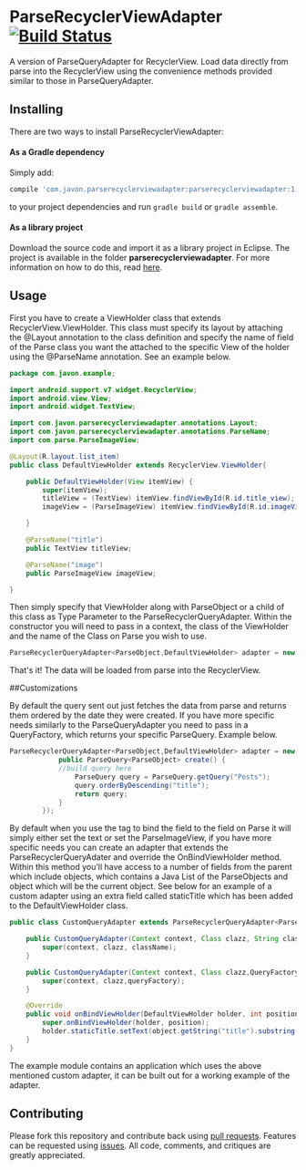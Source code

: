 # ParseRecyclerViewAdapter [![Build Status](https://travis-ci.org/JA-VON/ParseRecyclerViewAdapter.svg?branch=master)](https://travis-ci.org/JA-VON/ParseRecyclerViewAdapter)

A version of ParseQueryAdapter for RecyclerView.
Load data directly from parse into the RecyclerView using the convenience methods provided similar to those in ParseQueryAdapter.

## Installing

There are two ways to install ParseRecyclerViewAdapter:

#### As a Gradle dependency

Simply add:

```groovy
compile 'com.javon.parserecyclerviewadapter:parserecyclerviewadapter:1.0.4'
```

to your project dependencies and run `gradle build` or `gradle assemble`.

#### As a library project

Download the source code and import it as a library project in Eclipse. The project is available in the folder **parserecyclerviewadapter**. For more information on how to do this, read [here](http://developer.android.com/tools/projects/index.html#LibraryProjects).

## Usage

First you have to create a ViewHolder class that extends RecyclerView.ViewHolder. This class must specify its layout by attaching the @Layout annotation to the class definition and specify the name of field of the Parse class you want the attached to the specific View of the holder using the @ParseName annotation. See an example below.

```Java
package com.javon.example;

import android.support.v7.widget.RecyclerView;
import android.view.View;
import android.widget.TextView;

import com.javon.parserecyclerviewadapter.annotations.Layout;
import com.javon.parserecyclerviewadapter.annotations.ParseName;
import com.parse.ParseImageView;

@Layout(R.layout.list_item)
public class DefaultViewHolder extends RecyclerView.ViewHolder{

    public DefaultViewHolder(View itemView) {
        super(itemView);
        titleView = (TextView) itemView.findViewById(R.id.title_view);
        imageView = (ParseImageView) itemView.findViewById(R.id.imageView);

    }

    @ParseName("title")
    public TextView titleView;

    @ParseName("image")
    public ParseImageView imageView;

}
```

Then simply specify that ViewHolder along with ParseObject or a child of this class as Type Parameter to the ParseRecyclerQueryAdapter. Within the constructor you will need to pass in a context, the class of the ViewHolder and the name of the Class on Parse you wish to use.

```Java
ParseRecyclerQueryAdapter<ParseObject,DefaultViewHolder> adapter = new ParseRecyclerQueryAdapter<>(this, DefaultViewHolder.class,"ParseClass");
```

That's it! The data will be loaded from parse into the RecyclerView.

##Customizations

By default the query sent out just fetches the data from parse and returns them ordered by the date they were created. If you have more specific needs similarly to the ParseQueryAdapter you need to pass in a QueryFactory, which returns your specific ParseQuery. Example below.

```Java
ParseRecyclerQueryAdapter<ParseObject,DefaultViewHolder> adapter = new ParseRecyclerQueryAdapter<>(this, DefaultViewHolder.class,new ParseRecyclerQueryAdapter.QueryFactory() {
            public ParseQuery<ParseObject> create() {
            //build query here
                ParseQuery query = ParseQuery.getQuery("Posts");
                query.orderByDescending("title");
                return query;
            }
        });
```

By default when you use the tag to bind the field to the field on Parse it will simply either set the text or set the ParseImageView, if you have more specific needs you can create an adapter that extends the ParseRecyclerQueryAdater and override the OnBindViewHolder method. Within this method you'll have access to a number of fields from the parent which include objects, which contains a Java List of the ParseObjects and object which will be the current object. See below for an example of a custom adapter using an extra field called staticTitle which has been added to the DefaultViewHolder class.

```Java
public class CustomQueryAdapter extends ParseRecyclerQueryAdapter<ParseObject, DefaultViewHolder> {

    public CustomQueryAdapter(Context context, Class clazz, String className) {
        super(context, clazz, className);
    }

    public CustomQueryAdapter(Context context, Class clazz,QueryFactory queryFactory) {
        super(context, clazz,queryFactory);
    }

    @Override
    public void onBindViewHolder(DefaultViewHolder holder, int position) {
        super.onBindViewHolder(holder, position);
        holder.staticTitle.setText(object.getString("title").substring(0,2)+"...");
    }
}
```
The example module contains an application which uses the above mentioned custom adapter, it can be built out for a working example of the adapter.

## Contributing

Please fork this repository and contribute back using [pull requests](https://github.com/JA-VON/ParseRecyclerViewAdapter/pulls). Features can be requested using [issues](https://github.com/JA-VON/ParseRecyclerViewAdapter/issues). All code, comments, and critiques are greatly appreciated.
